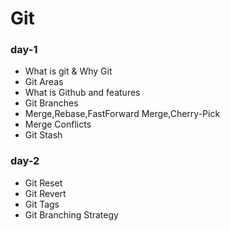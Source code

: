 # Git
### day-1
- What is git & Why Git
- Git Areas
- What is Github and features
- Git Branches
- Merge,Rebase,FastForward Merge,Cherry-Pick
- Merge Conflicts
- Git Stash
### day-2
- Git Reset
- Git Revert
- Git Tags
- Git Branching Strategy